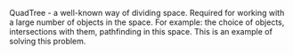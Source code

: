 QuadTree - a well-known way of dividing space. Required for working with a large number of objects in the space. For example: the choice of objects, intersections with them, pathfinding in this space.
This is an example of solving this problem.
